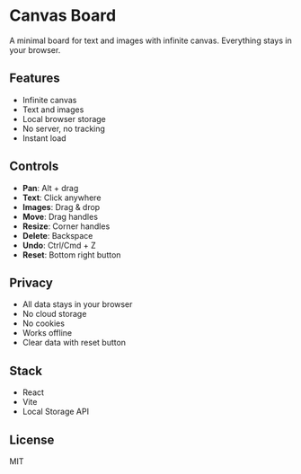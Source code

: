 # Canvas Board

A minimal board for text and images with infinite canvas. Everything stays in your browser.

## Features

- Infinite canvas
- Text and images
- Local browser storage
- No server, no tracking
- Instant load

## Controls

- **Pan**: Alt + drag
- **Text**: Click anywhere
- **Images**: Drag & drop
- **Move**: Drag handles
- **Resize**: Corner handles
- **Delete**: Backspace
- **Undo**: Ctrl/Cmd + Z
- **Reset**: Bottom right button

## Privacy

- All data stays in your browser
- No cloud storage
- No cookies
- Works offline
- Clear data with reset button

## Stack

- React
- Vite
- Local Storage API

## License

MIT
